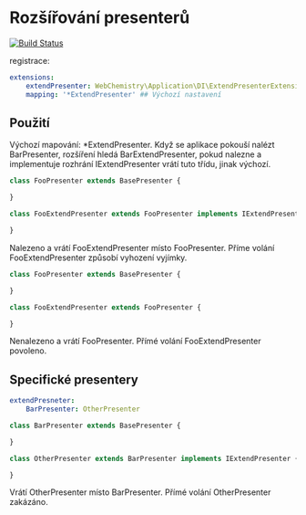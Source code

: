 # Rozšířování presenterů
[![Build Status](https://travis-ci.org/WebChemistry/ExtendPresenter.svg?branch=master)](https://travis-ci.org/WebChemistry/ExtendPresenter)

registrace:
```yaml
extensions:
	extendPresenter: WebChemistry\Application\DI\ExtendPresenterExtension
	mapping: '*ExtendPresenter' ## Výchozí nastavení
```

## Použití

Výchozí mapování: *ExtendPresenter. Když se aplikace pokouší nalézt BarPresenter, rozšíření hledá BarExtendPresenter, pokud nalezne a implementuje rozhrání IExtendPresenter vrátí tuto třídu, jinak výchozí.

```php
class FooPresenter extends BasePresenter {

}

class FooExtendPresenter extends FooPresenter implements IExtendPresenter {

}
```

Nalezeno a vrátí FooExtendPresenter místo FooPresenter. Příme volání FooExtendPresenter způsobí vyhození vyjímky.

```php
class FooPresenter extends BasePresenter {

}

class FooExtendPresenter extends FooPresenter {

}
```

Nenalezeno a vrátí FooPresenter. Přímé volání FooExtendPresenter povoleno.

## Specifické presentery

```yaml
extendPresneter:
	BarPresenter: OtherPresenter
```

```php
class BarPresenter extends BasePresenter {

}

class OtherPresenter extends BarPresenter implements IExtendPresenter {

}
```

Vrátí OtherPresenter místo BarPresenter. Přímé volání OtherPresenter zakázáno.
